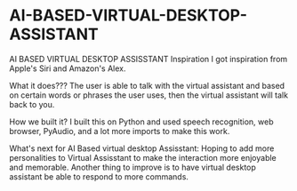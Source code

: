 # AI-BASED-VIRTUAL-DESKTOP-ASSISTANT
AI BASED VIRTUAL DESKTOP ASSISSTANT
Inspiration
I got inspiration from Apple's Siri and Amazon's Alex.

What it does???
The user is able to talk with the virtual assistant and based on certain words or phrases the user uses, then the virtual assistant will talk back to you.

How we built it?
I built this on Python and used speech recognition, web browser, PyAudio, and a lot more imports to make this work.

What's next for AI Based virtual desktop Assisstant:
Hoping to add more personalities to Virtual Assisstant to make the interaction more enjoyable and memorable. Another thing to improve is to have virtual desktop assistant be able to respond to more commands.
